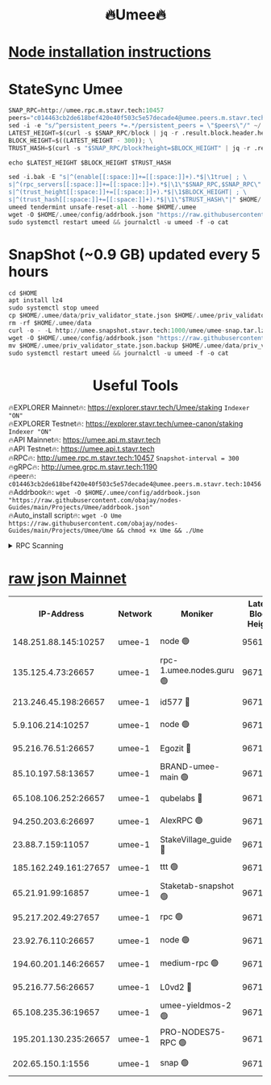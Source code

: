 <h1 align="center"> 🔥Umee🔥</h1>


[Node installation instructions](https://github.com/obajay/nodes-Guides/tree/main/Projects/Umee)
=
# StateSync Umee
```python
SNAP_RPC=http://umee.rpc.m.stavr.tech:10457
peers="c014463cb2de618bef420e40f503c5e57decade4@umee.peers.m.stavr.tech:10456"
sed -i -e "s/^persistent_peers *=.*/persistent_peers = \"$peers\"/" ~/.umee/config/config.toml
LATEST_HEIGHT=$(curl -s $SNAP_RPC/block | jq -r .result.block.header.height); \
BLOCK_HEIGHT=$((LATEST_HEIGHT - 300)); \
TRUST_HASH=$(curl -s "$SNAP_RPC/block?height=$BLOCK_HEIGHT" | jq -r .result.block_id.hash)

echo $LATEST_HEIGHT $BLOCK_HEIGHT $TRUST_HASH

sed -i.bak -E "s|^(enable[[:space:]]+=[[:space:]]+).*$|\1true| ; \
s|^(rpc_servers[[:space:]]+=[[:space:]]+).*$|\1\"$SNAP_RPC,$SNAP_RPC\"| ; \
s|^(trust_height[[:space:]]+=[[:space:]]+).*$|\1$BLOCK_HEIGHT| ; \
s|^(trust_hash[[:space:]]+=[[:space:]]+).*$|\1\"$TRUST_HASH\"|" $HOME/.umee/config/config.toml
umeed tendermint unsafe-reset-all --home $HOME/.umee
wget -O $HOME/.umee/config/addrbook.json "https://raw.githubusercontent.com/obajay/nodes-Guides/main/Projects/Umee/addrbook.json"
sudo systemctl restart umeed && journalctl -u umeed -f -o cat
```
# SnapShot (~0.9 GB) updated every 5 hours
```python
cd $HOME
apt install lz4
sudo systemctl stop umeed
cp $HOME/.umee/data/priv_validator_state.json $HOME/.umee/priv_validator_state.json.backup
rm -rf $HOME/.umee/data
curl -o - -L http://umee.snapshot.stavr.tech:1000/umee/umee-snap.tar.lz4 | lz4 -c -d - | tar -x -C $HOME/.umee --strip-components 2
wget -O $HOME/.umee/config/addrbook.json "https://raw.githubusercontent.com/obajay/nodes-Guides/main/Projects/Umee/addrbook.json"
mv $HOME/.umee/priv_validator_state.json.backup $HOME/.umee/data/priv_validator_state.json
sudo systemctl restart umeed && journalctl -u umeed -f -o cat
```
 <h1 align="center"> Useful Tools</h1>

🔥EXPLORER Mainnet🔥:      https://explorer.stavr.tech/Umee/staking             `Indexer "ON"` \
🔥EXPLORER Testnet🔥:        https://explorer.stavr.tech/umee-canon/staking      `Indexer "ON"` \
🔥API Mainnet🔥:                   https://umee.api.m.stavr.tech \
🔥API Testnet🔥:                     https://umee.api.t.stavr.tech \
🔥RPC🔥:                                   http://umee.rpc.m.stavr.tech:10457                     `Snapshot-interval = 300` \
🔥gRPC🔥:                              http://umee.grpc.m.stavr.tech:1190 \
🔥peer🔥:                     `c014463cb2de618bef420e40f503c5e57decade4@umee.peers.m.stavr.tech:10456` \
🔥Addrbook🔥:    ```wget -O $HOME/.umee/config/addrbook.json "https://raw.githubusercontent.com/obajay/nodes-Guides/main/Projects/Umee/addrbook.json"``` \
🔥Auto_install script🔥: ```wget -O Ume https://raw.githubusercontent.com/obajay/nodes-Guides/main/Projects/Umee/Ume && chmod +x Ume && ./Ume```

<details>
<summary>RPC Scanning</summary>

<h2 align="center"> We scan nodes in real time every 4 hours. And we provide the final result of RPC endpoints.
We cannot influence the operation of these nodes in any way. </h2>


```python
If Voting Power is higher than 0 --> then the Node is a validator of the network and may be subject to attack and be a potential threat to the chain.
```
```python
We marked such validators with a red symbol
```

</details>

[raw json Mainnet](https://rpc-check.umeem.stavr.tech/umeem/rpc-umeem-result.json)
=



<table><tr><th>IP-Address</th><th>Network</th><th>Moniker</th><th>Latest Block Height</th><th>Earliest Block Height</th><th>Catching Up</th><th>Tx Index</th><th>Voting Power</th><th>Scan Time</th></tr><tr><td>148.251.88.145:10257</td><td>umee-1</td><td>node 🟢</td><td>9561500</td><td>5050395</td><td>False</td><td>on</td><td>0</td><td>2023-12-14T05:29:26.002771142UTC</td></tr><tr><td>135.125.4.73:26657</td><td>umee-1</td><td>rpc-1.umee.nodes.guru 🟢</td><td>9671789</td><td>5167386</td><td>False</td><td>on</td><td>0</td><td>2023-12-14T05:31:05.332483212UTC</td></tr><tr><td>213.246.45.198:26657</td><td>umee-1</td><td>id577 🔴</td><td>9671773</td><td>7100001</td><td>False</td><td>on</td><td>35122539</td><td>2023-12-14T05:29:30.410940597UTC</td></tr><tr><td>5.9.106.214:10257</td><td>umee-1</td><td>node 🟢</td><td>9671784</td><td>7942001</td><td>False</td><td>on</td><td>0</td><td>2023-12-14T05:30:38.023511405UTC</td></tr><tr><td>95.216.76.51:26657</td><td>umee-1</td><td>Egozit 🔴</td><td>9671789</td><td>8262001</td><td>False</td><td>off</td><td>38352288</td><td>2023-12-14T05:31:04.976365539UTC</td></tr><tr><td>85.10.197.58:13657</td><td>umee-1</td><td>BRAND-umee-main 🟢</td><td>9671776</td><td>8427832</td><td>False</td><td>on</td><td>0</td><td>2023-12-14T05:29:49.808103070UTC</td></tr><tr><td>65.108.106.252:26657</td><td>umee-1</td><td>qubelabs 🔴</td><td>9671776</td><td>8825432</td><td>False</td><td>on</td><td>36833705</td><td>2023-12-14T05:29:50.147718460UTC</td></tr><tr><td>94.250.203.6:26697</td><td>umee-1</td><td>AlexRPC 🟢</td><td>9671774</td><td>8910001</td><td>False</td><td>on</td><td>0</td><td>2023-12-14T05:29:43.376748905UTC</td></tr><tr><td>23.88.7.159:11057</td><td>umee-1</td><td>StakeVillage_guide 🔴</td><td>9671783</td><td>9137726</td><td>False</td><td>on</td><td>1333397</td><td>2023-12-14T05:30:32.459478729UTC</td></tr><tr><td>185.162.249.161:27657</td><td>umee-1</td><td>ttt 🟢</td><td>9671782</td><td>9321953</td><td>False</td><td>on</td><td>0</td><td>2023-12-14T05:30:23.897607070UTC</td></tr><tr><td>65.21.91.99:16857</td><td>umee-1</td><td>Staketab-snapshot 🟢</td><td>9671778</td><td>9358001</td><td>False</td><td>off</td><td>0</td><td>2023-12-14T05:30:04.826481250UTC</td></tr><tr><td>95.217.202.49:27657</td><td>umee-1</td><td>rpc 🟢</td><td>9671782</td><td>9440090</td><td>False</td><td>on</td><td>0</td><td>2023-12-14T05:30:23.636122076UTC</td></tr><tr><td>23.92.76.110:26657</td><td>umee-1</td><td>node 🟢</td><td>9671796</td><td>9468001</td><td>False</td><td>on</td><td>0</td><td>2023-12-14T05:31:46.164642282UTC</td></tr><tr><td>194.60.201.146:26657</td><td>umee-1</td><td>medium-rpc 🟢</td><td>9671774</td><td>9484365</td><td>False</td><td>on</td><td>0</td><td>2023-12-14T05:29:38.885921850UTC</td></tr><tr><td>95.216.77.56:26657</td><td>umee-1</td><td>L0vd2 🔴</td><td>9671792</td><td>9571792</td><td>False</td><td>off</td><td>37501748</td><td>2023-12-14T05:31:22.701074827UTC</td></tr><tr><td>65.108.235.36:19657</td><td>umee-1</td><td>umee-yieldmos-2 🟢</td><td>9671765</td><td>9575548</td><td>False</td><td>on</td><td>0</td><td>2023-12-14T05:28:46.788367133UTC</td></tr><tr><td>195.201.130.235:26657</td><td>umee-1</td><td>PRO-NODES75-RPC 🟢</td><td>9671784</td><td>9586093</td><td>False</td><td>on</td><td>0</td><td>2023-12-14T05:30:34.797305844UTC</td></tr><tr><td>202.65.150.1:1556</td><td>umee-1</td><td>snap 🟢</td><td>9671784</td><td>9668389</td><td>False</td><td>off</td><td>0</td><td>2023-12-14T05:30:35.727020694UTC</td></tr></table>